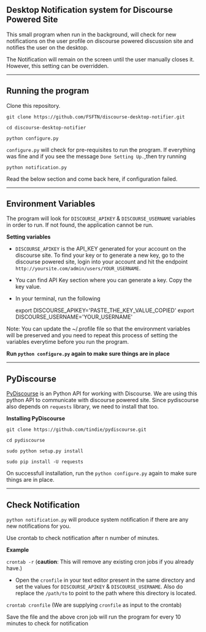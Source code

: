 ## Desktop Notification system for Discourse Powered Site

This small program when run in the background, will check for new notifications on the user profile on discourse powered discussion site and notifies the user on the desktop.

The Notification will remain on the screen until the user manually closes it. However, this setting can be overridden.

-----------------------

## Running the program

Clone this repository.

    git clone https://github.com/FSFTN/discourse-desktop-notifier.git

    cd discourse-desktop-notifier

    python configure.py


`configure.py` will check for pre-requisites to run the program. If everything was fine and if you see the message `Done Setting Up.`,then try running

    python notification.py


Read the below section and come back here, if configuration failed.


----------------------

## Environment Variables

The program will look for `DISCOURSE_APIKEY` & `DISCOURSE_USERNAME` variables in order to run. If not found, the application cannot be run.

**Setting variables**
* `DISCOURSE_APIKEY` is the API_KEY generated for your account on the discourse site. To find your key or to generate a new key, go to the discourse powered site, login into your account and hit the endpoint `http://yoursite.com/admin/users/YOUR_USERNAME`.

* You can find API Key section where you can generate a key. Copy the key value.

* In your terminal, run the following


    export DISCOURSE_APIKEY='PASTE_THE_KEY_VALUE_COPIED'
    export DISCOURSE_USERNAME='YOUR_USERNAME'

Note: You can update the ~/.profile file so that the environment variables will be preserved and you need to repeat this process of setting the variables everytime before you run the program.

**Run `python configure.py` again to make sure things are in place**

-----------------------

## PyDiscourse

[PyDiscourse](https://github.com/tindie/pydiscourse/) is an Python API for working with Discourse. We are using this python API to communicate with discourse powered site. Since pydiscourse also depends on `requests` library, we need to install that too.

**Installing PyDiscourse**

    git clone https://github.com/tindie/pydiscourse.git
    
    cd pydiscourse

    sudo python setup.py install

    sudo pip install -U requests


On successfull installation, run the `python configure.py` again to make sure things are in place.

------------------------

## Check Notification

`python notification.py` will produce system notification if there are any new notifications for you.

Use crontab to check notification after n number of minutes.

**Example**

`crontab -r` (**caution**: This will remove any existing cron jobs if you already have.)

* Open the `cronfile` in your text editor present in the same directory and set the values for `DISCOURSE_APIKEY` & `DISCOURSE_USERNAME`. Also do replace the `/path/to` to point to the path where this directory is located.

`crontab cronfile` (We are supplying `cronfile` as input to the crontab)


Save the file and the above cron job will run the program for every 10 minutes to check for notification
